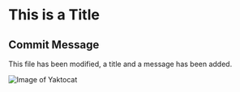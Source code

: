 # This is a Title

## Commit Message
This file has been modified, a title and a message has been added.

![Image of Yaktocat](https://octodex.github.com/images/yaktocat.png)

